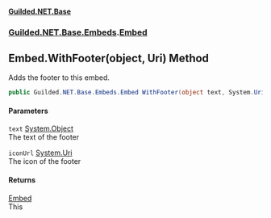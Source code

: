 
#### [Guilded.NET.Base](index 'index')
### [Guilded.NET.Base.Embeds](index#Guilded_NET_Base_Embeds 'Guilded.NET.Base.Embeds').[Embed](Embed 'Guilded.NET.Base.Embeds.Embed')
## Embed.WithFooter(object, Uri) Method
Adds the footer to this embed.  
```csharp
public Guilded.NET.Base.Embeds.Embed WithFooter(object text, System.Uri iconUrl=null);
```

#### Parameters
<a name='Guilded_NET_Base_Embeds_Embed_WithFooter(object_System_Uri)_text'></a>
`text` [System.Object](https://docs.microsoft.com/en-us/dotnet/api/System.Object 'System.Object')  
The text of the footer
  
<a name='Guilded_NET_Base_Embeds_Embed_WithFooter(object_System_Uri)_iconUrl'></a>
`iconUrl` [System.Uri](https://docs.microsoft.com/en-us/dotnet/api/System.Uri 'System.Uri')  
The icon of the footer
  

#### Returns
[Embed](Embed 'Guilded.NET.Base.Embeds.Embed')  
This
